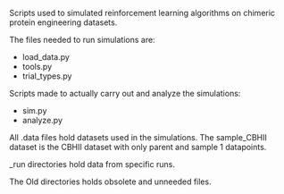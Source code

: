 Scripts used to simulated reinforcement learning algorithms on chimeric protein engineering datasets.

The files needed to run simulations are:
- load\_data.py
- tools.py
- trial\_types.py

Scripts made to actually carry out and analyze the simulations:
- sim.py
- analyze.py

All .data files hold datasets used in the simulations. The sample\_CBHII dataset is the CBHII dataset with only parent and sample 1 datapoints.

\_run directories hold data from specific runs.

The Old directories holds obsolete and unneeded files.
